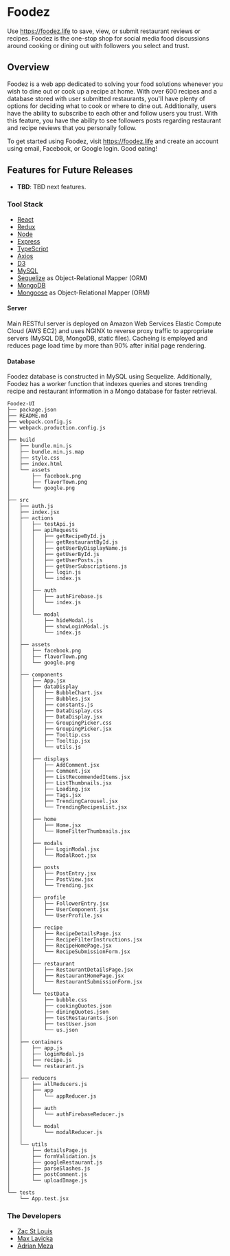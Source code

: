 # Foodez
Use https://foodez.life to save, view, or submit restaurant reviews or recipes. Foodez is the one-stop shop for social media food discussions around cooking or dining out with followers you select and trust.

## Overview
Foodez is a web app dedicated to solving your food solutions whenever you wish to dine out or cook up a recipe at home. With over 600 recipes and a database stored with user submitted restaurants, you'll have plenty of options for deciding what to cook or where to dine out. Additionally, users have the ability to subscribe to each other and follow users you trust. With this feature, you have the ability to see followers posts regarding restaurant and recipe reviews that you personally follow.

To get started using Foodez, visit https://foodez.life and create an account using email, Facebook, or Google login. Good eating!

## Features for Future Releases
* **TBD**: TBD next features.

### Tool Stack
* [React](https://reactjs.org/)
* [Redux](https://redux.js.org/)
* [Node](https://nodejs.org/en/)
* [Express](http://expressjs.com/)
* [TypeScript](https://www.typescriptlang.org/)
* [Axios](https://github.com/axios/axios)
* [D3](https://d3js.org/)
* [MySQL](https://www.mysql.com/)
* [Sequelize](http://docs.sequelizejs.com/) as Object-Relational Mapper (ORM)
* [MongoDB](https://www.mongodb.com/)
* [Mongoose](http://mongoosejs.com/) as Object-Relational Mapper (ORM)

#### Server
Main RESTful server is deployed on Amazon Web Services Elastic Compute Cloud (AWS EC2) and uses NGINX to reverse proxy traffic to appropriate servers (MySQL DB, MongoDB, static files). Cacheing is employed and reduces page load time by more than 90% after initial page rendering.

#### Database
Foodez database is constructed in MySQL using Sequelize. Additionally, Foodez has a worker function that indexes queries and stores trending recipe and restaurant information in a Mongo database for faster retrieval.
```
Foodez-UI
├── package.json
├── README.md
├── webpack.config.js
├── webpack.production.config.js
│
├── build
│   ├── bundle.min.js
│   ├── bundle.min.js.map
│   ├── style.css
│   ├── index.html
│   └── assets
│       ├── facebook.png
│       ├── flavorTown.png
│       └── google.png
│
├── src
│   ├── auth.js
│   ├── index.jsx
│   ├── actions
│   │   ├── testApi.js
│   │   ├── apiRequests
│   │   │   ├── getRecipeById.js
│   │   │   ├── getRestaurantById.js
│   │   │   ├── getUserByDisplayName.js
│   │   │   ├── getUserById.js
│   │   │   ├── getUserPosts.js
│   │   │   ├── getUserSubscriptions.js
│   │   │   ├── login.js
│   │   │   └── index.js
│   │   │
│   │   ├── auth
│   │   │   ├── authFirebase.js
│   │   │   └── index.js
│   │   │
│   │   └── modal
│   │       ├── hideModal.js
│   │       ├── showLoginModal.js
│   │       └── index.js
│   │
│   ├── assets
│   │   ├── facebook.png
│   │   ├── flavorTown.png
│   │   └── google.png
│   │
│   ├── components
│   │   ├── App.jsx
│   │   ├── dataDisplay
│   │   │   ├── BubbleChart.jsx
│   │   │   ├── Bubbles.jsx
│   │   │   ├── constants.js
│   │   │   ├── DataDisplay.css
│   │   │   ├── DataDisplay.jsx
│   │   │   ├── GroupingPicker.css
│   │   │   ├── GroupingPicker.jsx
│   │   │   ├── Tooltip.css
│   │   │   ├── Tooltip.jsx
│   │   │   └── utils.js
│   │   │
│   │   ├── displays
│   │   │   ├── AddComment.jsx
│   │   │   ├── Comment.jsx
│   │   │   ├── ListRecommendedItems.jsx
│   │   │   ├── ListThumbnails.jsx
│   │   │   ├── Loading.jsx
│   │   │   ├── Tags.jsx
│   │   │   ├── TrendingCarousel.jsx
│   │   │   └── TrendingRecipesList.jsx
│   │   │
│   │   ├── home
│   │   │   ├── Home.jsx
│   │   │   └── HomeFilterThumbnails.jsx
│   │   │
│   │   ├── modals
│   │   │   ├── LoginModal.jsx
│   │   │   └── ModalRoot.jsx
│   │   │
│   │   ├── posts
│   │   │   ├── PostEntry.jsx
│   │   │   ├── PostView.jsx
│   │   │   └── Trending.jsx
│   │   │
│   │   ├── profile
│   │   │   ├── FollowerEntry.jsx
│   │   │   ├── UserComponent.jsx
│   │   │   └── UserProfile.jsx
│   │   │
│   │   ├── recipe
│   │   │   ├── RecipeDetailsPage.jsx
│   │   │   ├── RecipeFilterInstructions.jsx
│   │   │   ├── RecipeHomePage.jsx
│   │   │   └── RecipeSubmissionForm.jsx
│   │   │
│   │   ├── restaurant
│   │   │   ├── RestaurantDetailsPage.jsx
│   │   │   ├── RestaurantHomePage.jsx
│   │   │   └── RestaurantSubmissionForm.jsx
│   │   │
│   │   └── testData
│   │       ├── bubble.css
│   │       ├── cookingQuotes.json
│   │       ├── diningQuotes.json
│   │       ├── testRestaurants.json
│   │       ├── testUser.json
│   │       └── us.json
│   │
│   ├── containers
│   │   ├── app.js
│   │   ├── loginModal.js
│   │   ├── recipe.js
│   │   └── restaurant.js
│   │
│   ├── reducers
│   │   ├── allReducers.js
│   │   ├── app
│   │   │   └── appReducer.js
│   │   │
│   │   ├── auth
│   │   │   └── authFirebaseReducer.js
│   │   │
│   │   └── modal
│   │       └── modalReducer.js
│   │
│   └── utils
│       ├── detailsPage.js
│       ├── formValidation.js
│       ├── googleRestaurant.js
│       ├── parseSlashes.js
│       ├── postComment.js
│       └── uploadImage.js
│
└── tests
    └── App.test.jsx
```

### The Developers
* [Zac St Louis](https://github.com/mrstlouis)
* [Max Lavicka](https://github.com/maxlavicka)
* [Adrian Meza](https://github.com/adrianme213)

